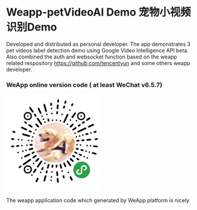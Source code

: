 # Weapp-petVideoAI Demo 宠物小视频识别Demo
Developed and distributed as personal developer. The app demonstrates 3 pet videos label detection demo using Google Video Intelligence API beta.
Also combined the auth and websocket function based on the weapp related respository https://github.com/tencentyun and some others weapp developer.


### WeApp online version code ( at least WeChat v6.5.7)
<img src="https://github.com/DarrenWong/weapp-petVideoAI/raw/master/image/weappCode.jpg" width="258px" height="258px"/>

The weapp application code which generated by WeApp platform is nicely



